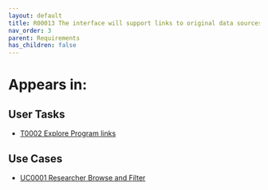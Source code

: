 ```yaml
---
layout: default
title: R00013 The interface will support links to original data sources within the results
nav_order: 3
parent: Requirements
has_children: false
---
```


# Appears in:


## User Tasks

-   [T0002 Explore Program links](../user-tasks/t0002-explore-program-links.md)


## Use Cases

-   [UC0001 Researcher Browse and Filter](../use-cases/browse-and-filter.md)
